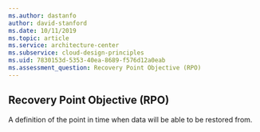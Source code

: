 ```yaml
---
ms.author: dastanfo
author: david-stanford
ms.date: 10/11/2019
ms.topic: article
ms.service: architecture-center
ms.subservice: cloud-design-principles
ms.uid: 7830153d-5353-40ea-8689-f576d12a0eab
ms.assessment_question: Recovery Point Objective (RPO)
---
```

## Recovery Point Objective (RPO)


A definition of the point in time when data will be able to be restored from.